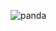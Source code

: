![panda](https://github.com/Morium-Nasa/Old_Work_from_SEIP/assets/76652494/13796eba-0449-4fbd-9c0b-2b750acae68d)
